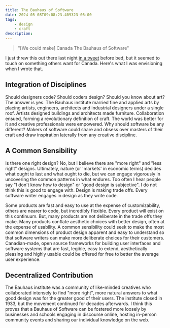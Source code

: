 ```yaml
---
title: The Bauhaus of Software
date: 2024-05-08T09:08:23.409323-05:00
tags:
    - design
    - craft
description: 
---
```

> "[We could make] Canada The Bauhaus of Software"

I just threw this out there last night [in a tweet](https://twitter.com/davehariri/status/1788030703680037155) before bed, but it seemed to touch on something others want for Canada. Here's what I was envisioning when I wrote that.

## Integration of Disciplines
Should designers code? Should coders design? Should you know about art? The answer is yes. The Bauhaus institute married fine and applied arts by placing artists, engineers, architects and industrial designers under a single roof. Artists designed buildings and architects made furniture. Collaboration ensued, forming a revolutionary definition of craft. The  world was better for it and creative professionals were empowered. Why should software be any different? Makers of software could share and obsess over masters of their craft and draw inspiration laterally from any creative discipline.

## A Common Sensibility
Is there one right design? No, but I believe there are "more right" and "less right" designs. Ultimately, nature (or 'markets' in economic terms) decides what ought to last and what ought to die, but we can engage vigorously in uncovering the common patterns in what endures. Too often I hear people say "I don't know how to design" or "good design is subjective". I do not think this is good to engage with. Design is making trade offs. Every software writer engages in design as they write code.

Some products are fast and easy to use at the expense of customizability, others are nearer to code, but incredibly flexible. Every product will exist on this continuum. But, many products are not deliberate in the trade offs they make. Many products conflate aesthetic choices with better design, often at the expense of usability. A common sensibility could seek to make the most common dimensions of product design apparent and easy to understand so that software writers can make more deliberate choices for their customers. Canadian-made, open source frameworks for building user interfaces and software systems that are fast, legible, easy to extend, aesthetically pleasing and highly usable could be offered for free to better the average user experience.

## Decentralized Contribution
The Bauhaus institute was a community of like-minded creatives who collaborated intensely to find "more right", more natural answers to what good design was for the greater good of their users. The institute closed in 1933, but the movement continued for decades afterwards. I think this proves that a Bauhaus of Software can be fostered more loosely by businesses and schools engaging in discourse online, hosting in-person community events and sharing our individual knowledge on the web.
